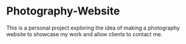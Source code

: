 # Photography-Website
This is a personal project exploring the idea of making a photography website to showcase my work and allow clients to contact me.
